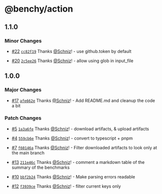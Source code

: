 # @benchy/action

## 1.1.0

### Minor Changes

- [#22](https://github.com/Schniz/benchy-action/pull/22) [`cc82f19`](https://github.com/Schniz/benchy-action/commit/cc82f19a94d07931f3ccb682bbb95d066013bf16) Thanks [@Schniz](https://github.com/Schniz)! - use github.token by default

- [#20](https://github.com/Schniz/benchy-action/pull/20) [`2c5ee26`](https://github.com/Schniz/benchy-action/commit/2c5ee266b2cc444f612c064b24b90777a664402c) Thanks [@Schniz](https://github.com/Schniz)! - allow using glob in input_file

## 1.0.0

### Major Changes

- [#17](https://github.com/Schniz/benchy-action/pull/17) [`afe662e`](https://github.com/Schniz/benchy-action/commit/afe662e7debc5a4db86145c6360922ad54c08cb8) Thanks [@Schniz](https://github.com/Schniz)! - Add README.md and cleanup the code a bit

### Patch Changes

- [#5](https://github.com/Schniz/benchy-action/pull/5) [`1a3a6fe`](https://github.com/Schniz/benchy-action/commit/1a3a6fe819806bfe2f8425f764da738790f11fb4) Thanks [@Schniz](https://github.com/Schniz)! - download artifacts, & upload artifacts

- [#4](https://github.com/Schniz/benchy-action/pull/4) [`559cb6e`](https://github.com/Schniz/benchy-action/commit/559cb6e3ba60e83307904cf626c3cd36508dbc3c) Thanks [@Schniz](https://github.com/Schniz)! - convert to typescript + pnpm

- [#7](https://github.com/Schniz/benchy-action/pull/7) [`f60146a`](https://github.com/Schniz/benchy-action/commit/f60146a07bdbeffa00a6e0ae9f28e22ab293d768) Thanks [@Schniz](https://github.com/Schniz)! - Filter downloaded artifacts to look only at the main branch

- [#13](https://github.com/Schniz/benchy-action/pull/13) [`211e46c`](https://github.com/Schniz/benchy-action/commit/211e46c0c9725c6f9ca62be681af500c21ea7c0d) Thanks [@Schniz](https://github.com/Schniz)! - comment a markdown table of the summary of the benchmarks

- [#10](https://github.com/Schniz/benchy-action/pull/10) [`bbf2b24`](https://github.com/Schniz/benchy-action/commit/bbf2b24fda7cb391a3a7a12b5c6c9d7723e21508) Thanks [@Schniz](https://github.com/Schniz)! - Make parsing errors readable

- [#12](https://github.com/Schniz/benchy-action/pull/12) [`f3939ce`](https://github.com/Schniz/benchy-action/commit/f3939ce8e1a9f8ed8545e3b524341951d52674a0) Thanks [@Schniz](https://github.com/Schniz)! - filter current keys only
